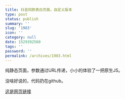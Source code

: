 ```yaml
---
title: 抖音同款表白页面，自定义版本
type: post
status: publish
summary: ''
slug: '1983'
icon: ''
category: null
date: 1529392560
tags: ''
password: ''
permalink: /archives/1983.html
---
```


纯静态页面，参数通过URL传递，小小的体验了一把原生JS。

没啥好说的，代码扔在github。

[这是网页链接](https://love.zkl2333.com/set.html)
